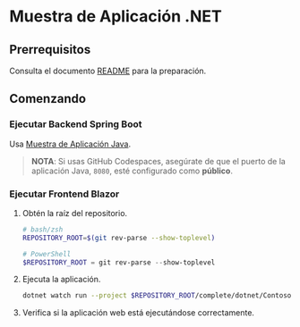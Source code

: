 # Muestra de Aplicación .NET

## Prerrequisitos

Consulta el documento [README](../../README.md) para la preparación.

## Comenzando

### Ejecutar Backend Spring Boot

Usa [Muestra de Aplicación Java](../java/).

> **NOTA**: Si usas GitHub Codespaces, asegúrate de que el puerto de la aplicación Java, `8080`, esté configurado como **público**.

### Ejecutar Frontend Blazor

1. Obtén la raíz del repositorio.

    ```bash
    # bash/zsh
    REPOSITORY_ROOT=$(git rev-parse --show-toplevel)
    ```

    ```powershell
    # PowerShell
    $REPOSITORY_ROOT = git rev-parse --show-toplevel
    ```

1. Ejecuta la aplicación.

    ```bash
    dotnet watch run --project $REPOSITORY_ROOT/complete/dotnet/Contoso.BlazorApp
    ```

1. Verifica si la aplicación web está ejecutándose correctamente.
